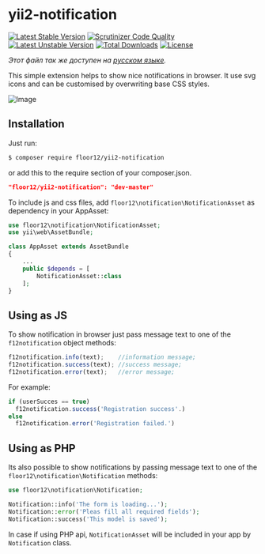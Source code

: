# yii2-notification
[![Latest Stable Version](https://poser.pugx.org/floor12/yii2-notification/v/stable)](https://packagist.org/packages/floor12/yii2-notification)
[![Scrutinizer Code Quality](https://scrutinizer-ci.com/g/floor12/yii2-notification/badges/quality-score.png?b=master)](https://scrutinizer-ci.com/g/floor12/yii2-notification/?branch=master)
[![Latest Unstable Version](https://poser.pugx.org/floor12/yii2-notification/v/unstable)](https://packagist.org/packages/floor12/yii2-notification)
[![Total Downloads](https://poser.pugx.org/floor12/yii2-notification/downloads)](https://packagist.org/packages/floor12/yii2-notification)
[![License](https://poser.pugx.org/floor12/yii2-notification/license)](https://packagist.org/packages/floor12/yii2-notification)

*Этот файл так же доступен на [русском языке](README_RUS.md).*

This simple extension helps to show nice notifications in browser. 
It use svg icons and can be customised by overwriting base CSS styles.  

![Image](https://floor12.net/images/yii2-notification.png)

Installation
------------
Just run:
```bash
$ composer require floor12/yii2-notification
```
or add this to the require section of your composer.json.
```json
"floor12/yii2-notification": "dev-master"
```

To include js and css files, add `floor12\notification\NotificationAsset` as dependency in your AppAsset:


```php
use floor12\notification\NotificationAsset;
use yii\web\AssetBundle;

class AppAsset extends AssetBundle
{
    ...
    public $depends = [
        NotificationAsset::class
    ];
}
```

Using as JS
-----
To show notification in browser just pass message text to one of the `f12notification` object methods:


```js
f12notification.info(text);    //information message;
f12notification.success(text); //success message;
f12notification.error(text);   //error message;
```

For example:

```js
if (userSucces == true)
  f12notification.success('Registration success'.)
else
  f12notification.error('Registration failed.')
```

Using as PHP
-----
Its also possible to show notifications by passing message text to one of the `floor12\notification\Notification` methods:


```php
use floor12\notification\Notification;

Notification::info('The form is loading...');
Notification::error('Pleas fill all required fields');
Notification::success('This model is saved');
```


In case if using  PHP api, `NotificationAsset` will be included in your app by `Notification` class.

